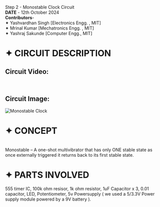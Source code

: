 Step 2 - Monostable Clock Circuit
<br>
**DATE** - 12th October 2024 
<br>
**Contributors**- <br>
✦ Yashvardhan Singh [Electronics Engg. , MIT] <br>
✦ Mrinal Kumar [Mechatronics Engg. , MIT] <br>
✦ Yashraj Sakunde [Computer Engg., MIT]<br>

# ✦ CIRCUIT DESCRIPTION
## Circuit Video:

<br> 

## Circuit Image:
![Monostable Clock](https://i.ibb.co/7VGMz5q/monostable.jpg)

# ✦ CONCEPT
<br>
Monostable – A one-shot multivibrator that has only ONE stable state as once externally triggered it returns back to its first stable state.

# ✦ PARTS INVOLVED

555 timer IC,
100k ohm resisor, 
1k ohm resistor,
1uF Capacitor x 3,
0.01 capacitor,
LED,
Potentiometer,
5v Powersupply ( we used a 5/3.3V Power supply module powered by a 9V battery ).
